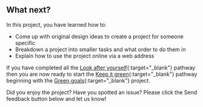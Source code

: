 ## What next?

In this project, you have learned how to:
+ Come up with original design ideas to create a project for someone specific
+ Breakdown a project into smaller tasks and what order to do them in
+ Explain how to use the project online via a web address

If you have completed all the [Look after yourself](https://projects.raspberrypi.org/en/pathways/look-after-yourself){:target="_blank"} pathway then you are now ready to start the [Keep it green](https://projects.raspberrypi.org/en/pathways/protect-our-planet){:target="_blank"} pathway beginning with the [Green goals](https://learning-admin.raspberrypi.org/en/projects/green-goals){:target="_blank"} project.

Did you enjoy the project? Have you spotted an issue? Please click the Send feedback button below and let us know!
